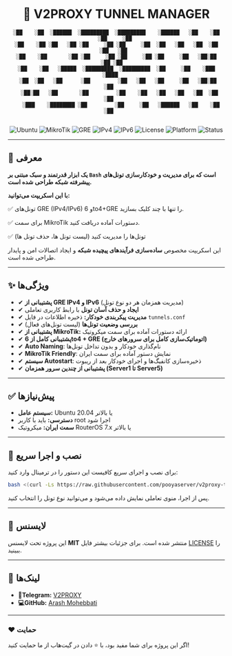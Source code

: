 <div align="center">
 
# 🚀 V2PROXY TUNNEL MANAGER

```
░██    ░██  ░██████  ░█████████  ░█████████    ░██████   ░██    ░██ ░██     ░██ 
░██    ░██ ░██   ░██ ░██     ░██ ░██     ░██  ░██   ░██   ░██  ░██   ░██   ░██  
░██    ░██       ░██ ░██     ░██ ░██     ░██ ░██     ░██   ░██░██     ░██ ░██   
░██    ░██   ░█████  ░█████████  ░█████████  ░██     ░██    ░███       ░████    
 ░██  ░██   ░██      ░██         ░██   ░██   ░██     ░██   ░██░██       ░██     
  ░██░██   ░██       ░██         ░██    ░██   ░██   ░██   ░██  ░██      ░██     
   ░███    ░████████ ░██         ░██     ░██   ░██████   ░██    ░██     ░██     
                    		    												
```

![Ubuntu](https://img.shields.io/badge/Ubuntu-Server-orange?logo=ubuntu&logoColor=white)
![MikroTik](https://img.shields.io/badge/RouterOS-7.x-blue?logo=mikrotik&logoColor=white)
![GRE](https://img.shields.io/badge/Tunnel-GRE-success?logo=linux&logoColor=white)
![IPv4](https://img.shields.io/badge/IPv4-Supported-brightgreen)
![IPv6](https://img.shields.io/badge/IPv6-Optional-lightgrey)
![License](https://img.shields.io/badge/license-MIT-blue.svg)
![Platform](https://img.shields.io/badge/platform-Linux-green.svg)
![Status](https://img.shields.io/badge/status-stable-success.svg)

</div>

---

## 📖 معرفی

**یک ابزار قدرتمند و سبک مبتنی بر `Bash` است که برای مدیریت و خودکارسازی تونل‌های پیشرفته شبکه طراحی شده است.**

**با این اسکریپت می‌توانید:**

✅ تونل‌های GRE (IPv4/IPv6) و 6to4+GRE را تنها با چند کلیک بسازید.

✅ برای سمت MikroTik دستورات آماده دریافت کنید.

✅ تونل‌ها را مدیریت کنید (لیست تونل ها، حذف تونل ها)

این اسکریپت مخصوص **ساده‌سازی فرآیندهای پیچیده شبکه** و ایجاد اتصالات امن و پایدار طراحی شده است.

---

## ✨ ویژگی‌ها

- ✔ **پشتیبانی از GRE IPv4 و IPv6** (مدیریت همزمان هر دو نوع تونل)  
- ✔ **ایجاد و حذف آسان تونل** با رابط کاربری تعاملی  
- ✔ **مدیریت پیکربندی خودکار:** ذخیره اطلاعات در فایل `tunnels.conf`  
- ✔ **بررسی وضعیت تونل‌ها** (لیست تونل‌های فعال)  
- ✔ **پشتیبانی از MikroTik:** ارائه دستورات آماده برای سمت میکروتیک
- ✔ **پشتیبانی کامل از 6to4 + GRE (اتوماتیک‌سازی کامل برای سرورهای خارج)**
- ✔ **Auto Naming**: نام‌گذاری خودکار و بدون تداخل تونل‌ها
- ✔ **MikroTik Friendly**: نمایش دستور آماده برای سمت ایران
- ✔ **سیستم Autostart**: ذخیره‌سازی کانفیگ‌ها و اجرای خودکار بعد از ریبوت
- ✔ **پشتیبانی از چندین سرور همزمان (Server1 تا Server5)**

---

## ✅ پیش‌نیازها

- **سیستم عامل:** Ubuntu 20.04 یا بالاتر
- **دسترسی:** باید با کاربر root اجرا شود
- **سمت ایران:** میکروتیک RouterOS 7.x یا بالاتر

---

## 🎯 نصب و اجرا سریع

برای نصب و اجرای سریع کافیست این دستور را در ترمینال وارد کنید:

```bash
bash <(curl -Ls https://raw.githubusercontent.com/pooyaserver/v2proxy-tunnel-manager/main/install.sh)
```
پس از اجرا، منوی تعاملی نمایش داده می‌شود و می‌توانید نوع تونل را انتخاب کنید.

---

## 📜 لایسنس

این پروژه تحت لایسنس **MIT** منتشر شده است. برای جزئیات بیشتر فایل [LICENSE](LICENSE) را ببینید.

---

## 🔗 لینک‌ها

- **🚀Telegram:** [V2PROXY](https://t.me/v2proxy)  
- **💻GitHub:** [Arash Mohebbati](https://github.com/arashmohebbati)

---

### ❤️ حمایت

اگر این پروژه برای شما مفید بود، با ⭐ دادن در گیت‌هاب از ما حمایت کنید!

